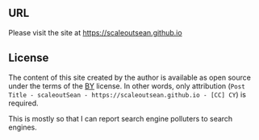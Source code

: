 
## URL

Please visit the site at https://scaleoutsean.github.io

## License

The content of this site created by the author is available as open source under the terms of the [BY](https://en.wikipedia.org/wiki/Creative_Commons_license) license. In other words, only attribution (`Post Title - scaleoutSean - https://scaleoutsean.github.io - [CC] CY`) is required. 

This is mostly so that I can report search engine polluters to search engines.
